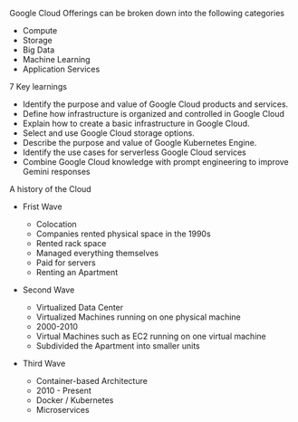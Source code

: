 Google Cloud Offerings can be broken down into the following categories

- Compute
- Storage
- Big Data
- Machine Learning
- Application Services
 
7 Key learnings

- Identify the purpose and value of Google Cloud products and services.
- Define how infrastructure is organized and controlled in Google Cloud
- Explain how to create a basic infrastructure in Google Cloud. 
- Select and use Google Cloud storage options.
- Describe the purpose and value of Google Kubernetes Engine.
- Identify the use cases for serverless Google Cloud services
- Combine Google Cloud knowledge with prompt engineering to improve Gemini responses
 
A history of the Cloud

- Frist Wave
    
    - Colocation
    - Companies rented physical space in the 1990s
    - Rented rack space
    - Managed everything themselves
    - Paid for servers
    - Renting an Apartment
- Second Wave
    
    - Virtualized Data Center
    - Virtualized Machines running on one physical machine
    - 2000-2010
    - Virtual Machines such as EC2 running on one virtual machine
    - Subdivided the Apartment into smaller units
- Third Wave
    
    - Container-based Architecture
    - 2010 - Present
    - Docker / Kubernetes
    - Microservices